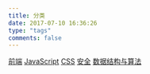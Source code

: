```yaml
---
title: 分类
date: 2017-07-10 16:36:26
type: "tags"
comments: false
---
```


[前端](http://localhost:4000/categories/front-end/)
[JavaScript](http://localhost:4000/categories/javascript/)
[CSS](http://localhost:4000/categories/css/)
[安全](http://localhost:4000/categories/safe/)
[数据结构与算法](http://localhost:4000/categories/data-structure/)
<!-- [生活](http://localhost:4000/categories/life/) -->
<!-- [其他](http://localhost:4000/categories/other/) -->
